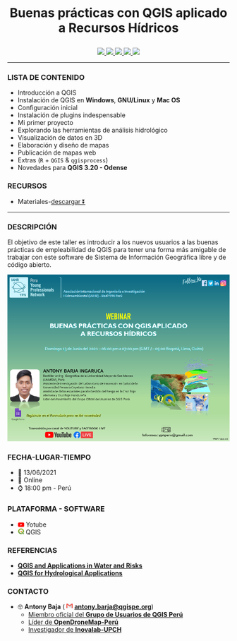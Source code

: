 <h1><p align = "center"><b>Buenas prácticas con QGIS aplicado a Recursos Hídricos</b></p></h1>
<p align="center">
  <a href="https://github.com/ambarja/Buenas-practicas-con-QGIS/discussions/new">
   <img src="https://img.shields.io/badge/discussioni-partecipa-brightgreen?style=for-the-badge&logo=githubhref="/>
  </a>
  <a href="https://github.com/qgispe">
   <img src="https://img.shields.io/badge/QGISPeru-%23FF0000.svg?&style=for-the-badge&logo=qgis&logoColor=white"/>
  </a>
  <a href="https://www.linkedin.com/in/antonybarja/">
   <img src="https://img.shields.io/badge/linkedin-%230077B5.svg?&style=for-the-badge&logo=linkedin&logoColor=white">
  </a>
  <a href="https://twitter.com/antony_barja">
   <img src="https://img.shields.io/badge/twitter-%231DA1F2.svg?&style=for-the-badge&logo=twitter&logoColor=white">
  </a>
  <a href="https://www.youtube.com/channel/UCuWvYTTYCZBmbDoEbsY2MSw">
    <img src="https://img.shields.io/badge/youtube-%23FF0000.svg?&style=for-the-badge&logo=youtube&logoColor=white"/>
  </a>
</p>

---

### **LISTA DE CONTENIDO**
 - Introducción a QGIS
 - Instalación de QGIS en **Windows**, **GNU/Linux** y **Mac
  OS**
 - Configuración inicial
 - Instalación de plugins indespensable
 - Mi primer proyecto
 - Explorando las herramientas de análisis hidrológico
 - Visualización de datos en 3D
 - Elaboración y diseño de mapas
 - Publicación de mapas web
 - Extras (`R` + `QGIS` &  `qgisprocess`)
 - Novedades para **QGIS 3.20 - Odense**

### **RECURSOS**
* Materiales-[descargar ⏬ ](https://github.com/ambarja/Buenas-practicas-con-QGIS/raw/main/materiales/materiales.tar.xz)


---
### **DESCRIPCIÓN**

El objetivo de este taller es introducir a los nuevos usuarios a las buenas prácticas de empleabilidad de QGIS para tener una forma más amigable de trabajar con este
software de Sistema de Información Geográfica libre y
 de código abierto.

![](./img/flyer.png)


### **FECHA-LUGAR-TIEMPO**
 * 📅 13/06/2021
 * 🔵 Online
 * ⌚ 18:00 pm - Perú


### **PLATAFORMA - SOFTWARE**
 * <img src="./img/youtube.png" height=10> Yotube
 * <img src="./img/qgis.png" height=14> QGIS


### **REFERENCIAS**

 * [**QGIS and Applications in Water and Risks**](https://www.wiley.com/en-cr/QGIS+and+Applications+in+Water+and+Risks-p-9781786302717)
 * [**QGIS for Hydrological Applications**](https://locatepress.com/hyd)

### **CONTACTO**
* 🤓 **Antony Baja** ( <img src="./img/email.png" height=14> <b>antony.barja@qgispe.org</b>)
  - [Miembro oficial del **Grupo de Usuarios de QGIS Perú**](https://github.com/qgispe)
  - [Líder de **OpenDroneMap-Perú**](https://www.facebook.com/groups/1467793856763738)
  - [Investigador de **Inovalab-UPCH**](https://www.innovalab.info/)

